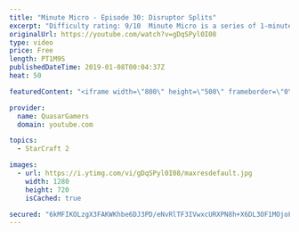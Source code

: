 ```yaml
---
title: "Minute Micro - Episode 30: Disruptor Splits"
excerpt: "Difficulty rating: 9/10  Minute Micro is a series of 1-minute videos explaining how to perform common micro techniques. This episode is on dodging disruptors.  twitch.tv/Quasarprintf"
originalUrl: https://youtube.com/watch?v=gDqSPyl0I08
type: video
price: Free
length: PT1M9S
publishedDateTime: 2019-01-08T00:04:37Z
heat: 50

featuredContent: "<iframe width=\"800\" height=\"500\" frameborder=\"0\" src=\"https://www.youtube.com/embed/gDqSPyl0I08\" allow=\"accelerometer; autoplay; encrypted-media; gyroscope; picture-in-picture\" allowfullscreen></iframe>"

provider:
  name: QuasarGamers
  domain: youtube.com

topics:
  - StarCraft 2

images:
  - url: https://i.ytimg.com/vi/gDqSPyl0I08/maxresdefault.jpg
    width: 1280
    height: 720
    isCached: true

secured: "6kMFIKOLzgX3FAKWKhbe6DJ3PD/eNvRlTF3IVwxcURXPN8h+X6DL3OF1MOjoFy+M7dSRAmQIxx2DkM3aWDrE1C+Hnw/+t0wWJyoF0MtqqIWCIBA7aujZqSthT7qWA27CXXz5oLQfzfYxbPE2qHdv409DmcJZGusCwZFnFpz/rZuXpMyG3eCfmy94Zkw2+FPEE7xpe1E1UX7RLew8rQo1s3tdqLDBgX5HONjopWlc71rye1/JwiiqZb1ypW+bcNby41JVtOvBT+gqEjPQQIWkmi/W8rVloLPcFagpCD1DYxJPeYVXBAcCC4IpdaPUhsbshahSxlgSANtcVA3I8HumZi8Gvdc7d8JARS/QZrx2edNqhUCYqa9qzjSd2Y+Nz+NSz5xEAZ4F0iWwRmFMZaxyWwMW10z6sQQ2QMmjBRiMjh4=;RB9w5MuQtP3yKZjHJKcWYw=="
---
```


